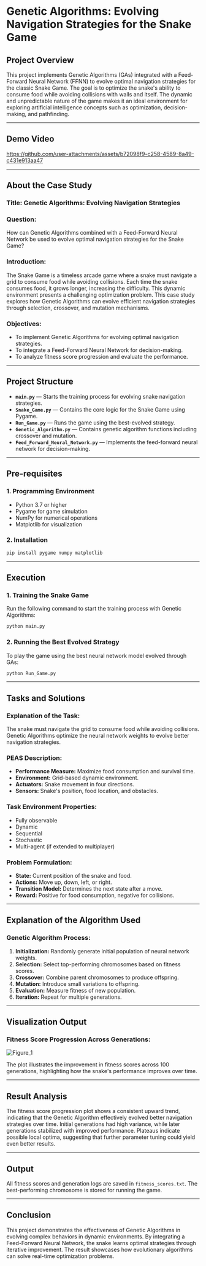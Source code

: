 # **Genetic Algorithms: Evolving Navigation Strategies for the Snake Game**

## **Project Overview**
This project implements Genetic Algorithms (GAs) integrated with a Feed-Forward Neural Network (FFNN) to evolve optimal navigation strategies for the classic Snake Game. The goal is to optimize the snake's ability to consume food while avoiding collisions with walls and itself. The dynamic and unpredictable nature of the game makes it an ideal environment for exploring artificial intelligence concepts such as optimization, decision-making, and pathfinding.

---

## **Demo Video**

https://github.com/user-attachments/assets/b72098f9-c258-4589-8a49-c431e913aa47

---

## **About the Case Study**

### **Title:** Genetic Algorithms: Evolving Navigation Strategies

### **Question:**
How can Genetic Algorithms combined with a Feed-Forward Neural Network be used to evolve optimal navigation strategies for the Snake Game?

### **Introduction:**
The Snake Game is a timeless arcade game where a snake must navigate a grid to consume food while avoiding collisions. Each time the snake consumes food, it grows longer, increasing the difficulty. This dynamic environment presents a challenging optimization problem. This case study explores how Genetic Algorithms can evolve efficient navigation strategies through selection, crossover, and mutation mechanisms.

### **Objectives:**
- To implement Genetic Algorithms for evolving optimal navigation strategies.
- To integrate a Feed-Forward Neural Network for decision-making.
- To analyze fitness score progression and evaluate the performance.

---

## **Project Structure**

- **`main.py`** — Starts the training process for evolving snake navigation strategies.
- **`Snake_Game.py`** — Contains the core logic for the Snake Game using Pygame.
- **`Run_Game.py`** — Runs the game using the best-evolved strategy.
- **`Genetic_Algorithm.py`** — Contains genetic algorithm functions including crossover and mutation.
- **`Feed_Forward_Neural_Network.py`** — Implements the feed-forward neural network for decision-making.

---

## **Pre-requisites**

### **1. Programming Environment**
- Python 3.7 or higher
- Pygame for game simulation
- NumPy for numerical operations
- Matplotlib for visualization

### **2. Installation**
```bash
pip install pygame numpy matplotlib
```

---

## **Execution**

### **1. Training the Snake Game**
Run the following command to start the training process with Genetic Algorithms:
```bash
python main.py
```

### **2. Running the Best Evolved Strategy**
To play the game using the best neural network model evolved through GAs:
```bash
python Run_Game.py
```

---

## **Tasks and Solutions**

### **Explanation of the Task:**
The snake must navigate the grid to consume food while avoiding collisions. Genetic Algorithms optimize the neural network weights to evolve better navigation strategies.

### **PEAS Description:**
- **Performance Measure:** Maximize food consumption and survival time.
- **Environment:** Grid-based dynamic environment.
- **Actuators:** Snake movement in four directions.
- **Sensors:** Snake's position, food location, and obstacles.

### **Task Environment Properties:**
- Fully observable
- Dynamic
- Sequential
- Stochastic
- Multi-agent (if extended to multiplayer)

### **Problem Formulation:**
- **State:** Current position of the snake and food.
- **Actions:** Move up, down, left, or right.
- **Transition Model:** Determines the next state after a move.
- **Reward:** Positive for food consumption, negative for collisions.

---

## **Explanation of the Algorithm Used**

### **Genetic Algorithm Process:**
1. **Initialization:** Randomly generate initial population of neural network weights.
2. **Selection:** Select top-performing chromosomes based on fitness scores.
3. **Crossover:** Combine parent chromosomes to produce offspring.
4. **Mutation:** Introduce small variations to offspring.
5. **Evaluation:** Measure fitness of new population.
6. **Iteration:** Repeat for multiple generations.

---

## **Visualization Output**

### **Fitness Score Progression Across Generations:**

![Figure_1](https://github.com/user-attachments/assets/62f7b2b2-2d08-42db-b548-2bbc8f02b230)


The plot illustrates the improvement in fitness scores across 100 generations, highlighting how the snake's performance improves over time.

---

## **Result Analysis**

The fitness score progression plot shows a consistent upward trend, indicating that the Genetic Algorithm effectively evolved better navigation strategies over time. Initial generations had high variance, while later generations stabilized with improved performance. Plateaus indicate possible local optima, suggesting that further parameter tuning could yield even better results.

---

## **Output**

All fitness scores and generation logs are saved in `fitness_scores.txt`. The best-performing chromosome is stored for running the game.

---

## **Conclusion**

This project demonstrates the effectiveness of Genetic Algorithms in evolving complex behaviors in dynamic environments. By integrating a Feed-Forward Neural Network, the snake learns optimal strategies through iterative improvement. The result showcases how evolutionary algorithms can solve real-time optimization problems.

